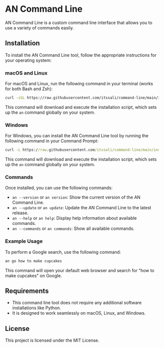 # AN Command Line

AN Command Line is a custom command line interface that allows you to use a variety of commands easily.

## Installation

To install the AN Command Line tool, follow the appropriate instructions for your operating system:

### macOS and Linux

For macOS and Linux, run the following command in your terminal (works for both Bash and Zsh):

```bash
curl -sSL https://raw.githubusercontent.com/itssali/command-line/main/install.sh | bash
```

This command will download and execute the installation script, which sets up the `an` command globally on your system.

### Windows

For Windows, you can install the AN Command Line tool by running the following command in your Command Prompt:

```cmd
curl -L https://raw.githubusercontent.com/itssali/command-line/main/install.bat -o install.bat && install.bat
```

This command will download and execute the installation script, which sets up the `an` command globally on your system.

### Commands

Once installed, you can use the following commands:

- `an --version` or `an version`: Show the current version of the AN Command Line.
- `an --update` or `an update`: Update the AN Command Line to the latest release.
- `an --help` or `an help`: Display help information about available commands.
- `an --commands` or `an commands`: Show all available commands.

### Example Usage

To perform a Google search, use the following command:

```bash
an go how to make cupcakes
```

This command will open your default web browser and search for "how to make cupcakes" on Google.

## Requirements

- This command line tool does not require any additional software installations like Python.
- It is designed to work seamlessly on macOS, Linux, and Windows.

## License

This project is licensed under the MIT License.